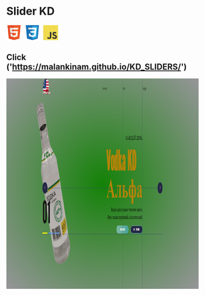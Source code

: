 # Slider KD






<div>
  <img src="https://github.com/devicons/devicon/blob/master/icons/html5/html5-original.svg" title="html5" alt="html5" width="40" height="40"/>&nbsp
  <img src="https://github.com/devicons/devicon/blob/master/icons/css3/css3-original.svg" title="css" alt="css" width="40" height="40"/>&nbsp
  <img src="https://github.com/devicons/devicon/blob/master/icons/javascript/javascript-original.svg" title="javascript" alt="javascript" width="40" height="40"/>&nbsp 
</div>
 


## Click ('https://malankinam.github.io/KD_SLIDERS/')
 <img src="./screencapture-127-0-0-1-5500-index-html-2024-03-27-11_13_10.png" title="css"  width="850px" height="550px"/>

